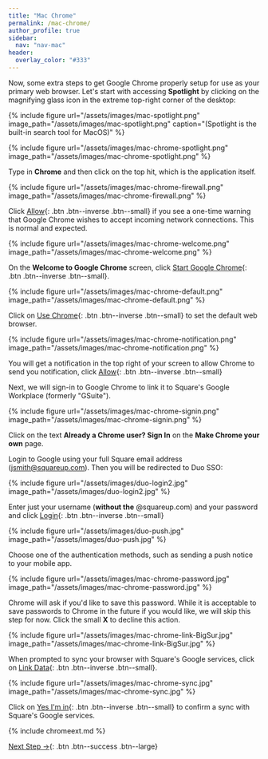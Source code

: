 ```yaml
---
title: "Mac Chrome"
permalink: /mac-chrome/
author_profile: true
sidebar:
  nav: "nav-mac"
header:
  overlay_color: "#333"
---
```


Now, some extra steps to get Google Chrome properly setup for use as your primary web browser. Let's start with accessing __Spotlight__ by clicking on the magnifying glass icon in the extreme top-right corner of the desktop:

{% include figure url="/assets/images/mac-spotlight.png" image_path="/assets/images/mac-spotlight.png" caption="(Spotlight is the built-in search tool for MacOS)" %}

{% include figure url="/assets/images/mac-chrome-spotlight.png" image_path="/assets/images/mac-chrome-spotlight.png" %}

Type in __Chrome__ and then click on the top hit, which is the application itself.

{% include figure url="/assets/images/mac-chrome-firewall.png" image_path="/assets/images/mac-chrome-firewall.png" %}

Click [Allow](){: .btn .btn--inverse .btn--small} if you see a one-time warning that Google Chrome wishes to accept incoming network connections. This is normal and expected.

{% include figure url="/assets/images/mac-chrome-welcome.png" image_path="/assets/images/mac-chrome-welcome.png"  %}

On the __Welcome to Google Chrome__ screen, click [Start Google Chrome](){: .btn .btn--inverse .btn--small}.

{% include figure url="/assets/images/mac-chrome-default.png" image_path="/assets/images/mac-chrome-default.png"  %}

Click on [Use Chrome](){: .btn .btn--inverse .btn--small} to set the default web browser.

{% include figure url="/assets/images/mac-chrome-notification.png" image_path="/assets/images/mac-chrome-notification.png"  %}

You will get a notification in the top right of your screen to allow Chrome to send you notification, click [Allow](){: .btn .btn--inverse .btn--small}

Next, we will sign-in to Google Chrome to link it to Square's Google Workplace (formerly "GSuite").

{% include figure url="/assets/images/mac-chrome-signin.png" image_path="/assets/images/mac-chrome-signin.png"  %}

Click on the text __Already a Chrome user? Sign In__ on the __Make Chrome your own__ page.

Login to Google using your full Square email address (jsmith@squareup.com). Then you will be redirected to Duo SSO:

{% include figure url="/assets/images/duo-login2.jpg" image_path="/assets/images/duo-login2.jpg" %}

Enter just your username (**without the** @squareup.com) and your password and click [Login](){: .btn .btn--inverse .btn--small}

{% include figure url="/assets/images/duo-push.jpg" image_path="/assets/images/duo-push.jpg"  %}

Choose one of the authentication methods, such as sending a push notice to your mobile app.

{% include figure url="/assets/images/mac-chrome-password.jpg" image_path="/assets/images/mac-chrome-password.jpg"  %}

Chrome will ask if you'd like to save this password. While it is acceptable to save passwords to Chrome in the future if you would like, we will skip this step for now. Click the small __X__ to decline this action.

{% include figure url="/assets/images/mac-chrome-link-BigSur.jpg" image_path="/assets/images/mac-chrome-link-BigSur.jpg"  %}

When prompted to sync your browser with Square's Google services, click on [Link Data](){: .btn .btn--inverse .btn--small}.

{% include figure url="/assets/images/mac-chrome-sync.jpg" image_path="/assets/images/mac-chrome-sync.jpg"  %}

Click on [Yes I'm in](){: .btn .btn--inverse .btn--small} to confirm a sync with Square's Google services.

{% include chromeext.md %}

[Next Step &rarr;](/mac-go/){: .btn .btn--success .btn--large}
